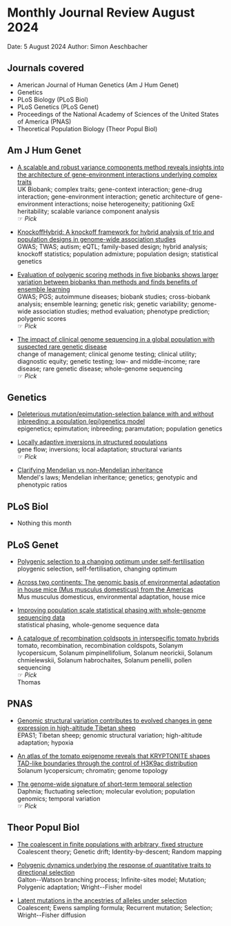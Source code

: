 # Monthly Journal Review August 2024

Date: 5 August 2024
Author: Simon Aeschbacher

## Journals covered
- American Journal of Human Genetics (Am J Hum Genet)
- Genetics
- PLoS Biology (PLoS Biol)
- PLoS Genetics (PLoS Genet)
- Proceedings of the National Academy of Sciences of the United States of America (PNAS)
- Theoretical Population Biology (Theor Popul Biol)

## Am J Hum Genet
- [A scalable and robust variance components method reveals insights into the architecture of gene-environment interactions underlying complex traits](https://doi.org/10.1016/j.ajhg.2024.05.015)  
  UK Biobank; complex traits; gene-context interaction; gene-drug interaction; gene-environment interaction; genetic architecture of gene-environment interactions; noise heterogeneity; patitioning GxE heritability; scalable variance component analysis  
 &#x261E; *Pick*  

- [KnockoffHybrid: A knockoff framework for hybrid analysis of trio and population designs in genome-wide association studies](https://doi.org/10.1016/j.ajhg.2024.05.003)  
  GWAS; TWAS; autism; eQTL; family-based design; hybrid analysis; knockoff statistics; population admixture; population design; statistical genetics  
  

- [Evaluation of polygenic scoring methods in five biobanks shows larger variation between biobanks than methods and finds benefits of ensemble learning](https://doi.org/10.1016/j.ajhg.2024.06.003)  
  GWAS; PGS; autoimmune diseases; biobank studies; cross-biobank analysis; ensemble learning; genetic risk; genetic variability; genome-wide association studies; method evaluation; phenotype prediction; polygenic scores  
 &#x261E; *Pick*  

- [The impact of clinical genome sequencing in a global population with suspected rare genetic disease](https://doi.org/10.1016/j.ajhg.2024.05.006)  
  change of management; clinical genome testing; clinical utility; diagnostic equity; genetic testing; low- and middle-income; rare disease; rare genetic disease; whole-genome sequencing  
 &#x261E; *Pick*  
  

## Genetics
- [Deleterious mutation/epimutation-selection balance with and without inbreeding: a population (epi)genetics model](https://doi.org/10.1093/genetics/iyae080)  
  epigenetics; epimutation; inbreeding; paramutation; population genetics  
  

- [Locally adaptive inversions in structured populations](https://doi.org/10.1093/genetics/iyae073)  
  gene flow; inversions; local adaptation; structural variants  
 &#x261E; *Pick*  

- [Clarifying Mendelian vs non-Mendelian inheritance](https://doi.org/10.1093/genetics/iyae078)  
  Mendel's laws; Mendelian inheritance; genetics; genotypic and phenotypic ratios


## PLoS Biol
- Nothing this month

## PLoS Genet
- [Polygenic selection to a changing optimum under self-fertilisation](https://doi.org/10.1371/journal.pgen.1011312)  
  ploygenic selection, self-fertilisation, changing optimum

- [Across two continents: The genomic basis of environmental adaptation in house mice (Mus musculus domesticus) from the Americas](https://doi.org/10.1371/journal.pgen.1011036)  
  Mus musculus domesticus, environmental adaptation, house mice
  
- [Improving population scale statistical phasing with whole-genome sequencing data](https://doi.org/10.1371/journal.pgen.1011092)  
  statistical phasing, whole-genome sequence data  
  
- [A catalogue of recombination coldspots in interspecific tomato hybrids](https://doi.org/10.1371/journal.pgen.1011336)  
  tomato, recombination, recombination coldspots, Solanym lycopersicum, Solanum pimpinellifolium, Solanum neorickii, Solanum chmielewskii, Solanum habrochaites, Solanum penellii, pollen sequencing  
 &#x261E; *Pick*  
 Thomas
  

## PNAS
- [Genomic structural variation contributes to evolved changes in gene expression in high-altitude Tibetan sheep](https://doi.org/10.1073/pnas.2322291121)  
  EPAS1; Tibetan sheep; genomic structural variation; high-altitude adaptation; hypoxia  
  

- [An atlas of the tomato epigenome reveals that KRYPTONITE shapes TAD-like boundaries through the control of H3K9ac distribution](https://doi.org/10.1073/pnas.2400737121)  
  Solanum lycopersicum; chromatin; genome topology  
  

- [The genome-wide signature of short-term temporal selection](https://doi.org/10.1073/pnas.2307107121)  
  Daphnia; fluctuating selection; molecular evolution; population genomics; temporal variation  
 &#x261E; *Pick*  
  

## Theor Popul Biol
- [The coalescent in finite populations with arbitrary, fixed structure](https://doi.org/10.1016/j.tpb.2024.06.004)  
  Coalescent theory; Genetic drift; Identity-by-descent; Random mapping

- [Polygenic dynamics underlying the response of quantitative traits to directional selection](https://doi.org/10.1016/j.tpb.2024.04.006)  
  Galton--Watson branching process; Infinite-sites model; Mutation; Polygenic adaptation; Wright--Fisher model  
  
- [Latent mutations in the ancestries of alleles under selection](https://doi.org/10.1016/j.tpb.2024.04.008)  
  Coalescent; Ewens sampling formula; Recurrent mutation; Selection; Wright--Fisher diffusion 


